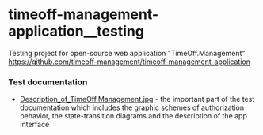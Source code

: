 # timeoff-management-application__testing
Testing project for open-source web application "TimeOff.Management"
https://github.com/timeoff-management/timeoff-management-application


### Test documentation 

- [Description_of_TimeOff.Management.jpg](Description_of_TimeOff.Management.jpg) - the important part of the test documentation which includes the graphic schemes of authorization behavior, the state-transition diagrams and the description of the app interface   
